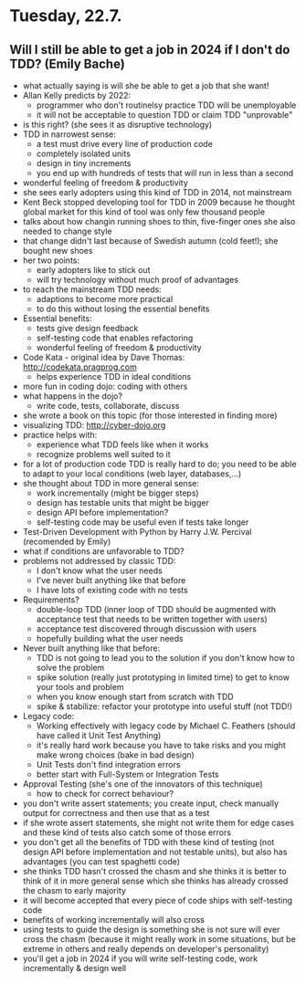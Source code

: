 # Tuesday, 22.7.

## Will I still be able to get a job in 2024 if I don't do TDD? (Emily Bache)
* what actually saying is will she be able to get a job that she want!
* Allan Kelly predicts by 2022:
	* programmer who don't routinelsy practice TDD will be unemployable
	* it will not be acceptable to question TDD or claim TDD "unprovable"
* is this right? (she sees it as disruptive technology)
* TDD in narrowest sense:
	* a test must drive every line of production code
	* completely isolated units
	* design in tiny increments
	* you end up with hundreds of tests that will run in less than a second
* wonderful feeling of freedom & productivity
* she sees early adopters using this kind of TDD in 2014, not mainstream
* Kent Beck stopped developing tool for TDD in 2009 because he thought global market for this kind of tool was only few thousand people
* talks about how changin running shoes to thin, five-finger ones she also needed to change style
* that change didn't last because of Swedish autumn (cold feet!); she bought new shoes
* her two points:
	* early adopters like to stick out
	* will try technology without much proof of advantages
* to reach the mainstream TDD needs:
	* adaptions to become more practical
	* to do this without losing the essential benefits
* Essential benefits:
	* tests give design feedback
	* self-testing code that enables refactoring
	* wonderful feeling of freedom & productivity
* Code Kata - original idea by Dave Thomas: http://codekata.pragprog.com
	* helps experience TDD in ideal conditions
* more fun in coding dojo: coding with others
* what happens in the dojo?
	* write code, tests, collaborate, discuss
* she wrote a book on this topic (for those interested in finding more)
* visualizing TDD: http://cyber-dojo.org
* practice helps with:
	* experience what TDD feels like when it works
	* recognize problems well suited to it
* for a lot of production code TDD is really hard to do; you need to be able to adapt to your local conditions (web layer, databases,...)
* she thought about TDD in more general sense:
	* work incrementally (might be bigger steps)
	* design has testable units that might be bigger
	* design API before implementation?
	* self-testing code may be useful even if tests take longer
* Test-Driven Development with Python by Harry J.W. Percival (recomended by Emily)
* what if conditions are unfavorable to TDD?
* problems not addressed by classic TDD:
	* I don't know what the user needs
	* I've never built anything like that before
	* I have lots of existing code with no tests
* Requirements?
	* double-loop TDD (inner loop of TDD should be augmented with acceptance test that needs to be written together with users)
	* acceptance test discovered through discussion with users
	* hopefully building what the user needs
* Never built anything like that before:
	* TDD is not going to lead you to the solution if you don't know how to solve the problem
	* spike solution (really just prototyping in limited time) to get to know your tools and problem
	* when you know enough start from scratch with TDD
	* spike & stabilize: refactor your prototype into useful stuff (not TDD!)
* Legacy code:
	* Working effectively with legacy code by Michael C. Feathers (should have called it Unit Test Anything)
	* it's really hard work because you have to take risks and you might make wrong choices (bake in bad design)
	* Unit Tests don't find integration errors
	* better start with Full-System or Integration Tests
* Approval Testing (she's one of the innovators of this technique)
	* how to check for correct behaviour?
* you don't write assert statements; you create input, check manually output for correctness and then use that as a test
* if she wrote assert statements, she might not write them for edge cases and these kind of tests also catch some of those errors
* you don't get all the benefits of TDD with these kind of testing (not design API before implementation and not testable units), but also has advantages (you can test spaghetti code)
* she thinks TDD hasn't crossed the chasm and she thinks it is better to think of it in more general sense which she thinks has already crossed the chasm to early majority
* it will become accepted that every piece of code ships with self-testing code
* benefits of working incrementally will also cross
* using tests to guide the design is something she is not sure will ever cross the chasm (because it might really work in some situations, but be extreme in others and really depends on developer's personality)
* you'll get a job in 2024 if you will write self-testing code, work incrementally & design well
